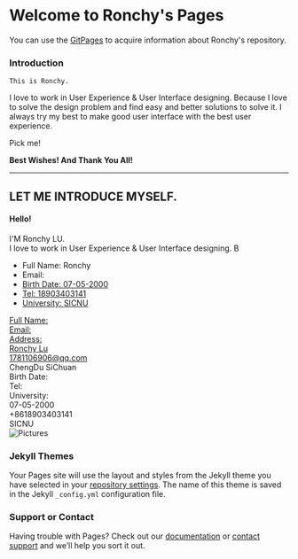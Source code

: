 # Welcome to Ronchy's Pages

You can use the [GitPages](https://github.com/Ronchy2000) to acquire information about Ronchy's repository.

### Introduction

`This is Ronchy.`

   I love to work in User Experience & User Interface designing. Because I love to solve the design problem and find easy and better solutions to solve it. I always try my best to make good user interface with the best user experience.

Pick me!
    

**Best Wishes!
And Thank You All!**

<hr>

<div class="intro">
    <h2 class="subtitle">LET ME INTRODUCE MYSELF.</h2>
    <h4 class="hello">Hello!</h2>
    <span>I'M Ronchy LU.</span>
</div>
<div class="summary">
    I love to work in User Experience & User Interface designing. B
</div>  
<ul class="list1">
    <li>Full Name:
        <span>Ronchy</span>
    </li>
    <li>Email:
        <span><a href="https://mail.qq.com/cgi-bin/frame_html?sid=d
    </li>
    <li>Address:
        <span>ShanXi</span>
    </li>
</ul>
<ul class="list2">
    <li>Birth Date:
        <span>07-05-2000</span>
    </li>
    <li>Tel:
        <span>18903403141</span>
    </li>
    <li>University:
        <span>SICNU</span>
    </li>
</ul>
  
<div class="catlog">
    <div class="name">Full Name:</div>
    <div class="email">Email:</div>
    <div class="address">Address:</div>
</div>
<div class="content">
    <div class="name">Ronchy Lu</div>   
    <div class="email"><a href="">1781106906@qq.com</a></div> 
    <div class="address">ChengDu SiChuan</div>
</div>
<div class="catlog2">
    <div class="birth">Birth Date:</div>
    <div class="tel">Tel:</div>
    <div class="university">University:</div>
</div>
<div class="content2">
    <div class="birth">07-05-2000</div>
    <div class="tel">+8618903403141</div>
    <div class="university">SICNU</div>
</div>
<div class="img">
    <img src="../exercise/img/01/myimg.png" alt="Pictures">
</div>

           
### Jekyll Themes

Your Pages site will use the layout and styles from the Jekyll theme you have selected in your [repository settings](https://github.com/Ronchy2000/MyWeb/settings/pages). The name of this theme is saved in the Jekyll `_config.yml` configuration file.

### Support or Contact

Having trouble with Pages? Check out our [documentation](https://docs.github.com/categories/github-pages-basics/) or [contact support](https://support.github.com/contact) and we’ll help you sort it out.
